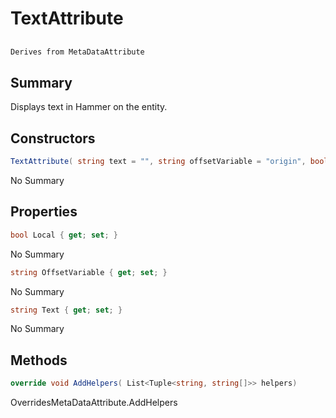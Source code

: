 # TextAttribute

## 
```c#
Derives from MetaDataAttribute
```

## Summary

Displays text in Hammer on the entity.
## Constructors

```c#
TextAttribute( string text = "", string offsetVariable = "origin", bool worldspace = false) 
```
No Summary
## Properties

```c#
bool Local { get; set; } 
```
No Summary
```c#
string OffsetVariable { get; set; } 
```
No Summary
```c#
string Text { get; set; } 
```
No Summary
## Methods

```c#
override void AddHelpers( List<Tuple<string, string[]>> helpers) 
```
OverridesMetaDataAttribute.AddHelpers
